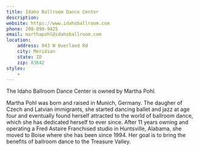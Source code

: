 ```yaml
---
title: Idaho Ballroom Dance Center
description: 
website: https://www.idahoballroom.com
phone: 208-898-9425
email: marthapohl@idahoballroom.com
location:
    address: 943 W Overland Rd
    city: Meridian
    state: ID
    zip: 83642
styles: 
    - 
---
```

The Idaho Ballroom Dance Center is owned by Martha Pohl.

Martha Pohl was born and raised in Munich, Germany. The daugher of Czech and Latvian immigrants, she started dancing ballet and jazz at age four and eventually found herself attracted to the world of ballroom dance, which she has dedicated herself to ever since. After 11 years owning and operating a Fred Astaire Franchised studio in Huntsville, Alabama, she moved to Boise where she has been since 1994. Her goal is to bring the benefits of ballroom dance to the Treasure Valley. 
